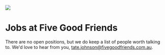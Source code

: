 ![](https://cloud.githubusercontent.com/assets/19860/18533550/2956aa6e-7b27-11e6-846e-43096e17ec25.png)

# Jobs at Five Good Friends

There are no open positions, but we do keep a list of people worth talking to. We'd love to hear from you, tate.johnson@fivegoodfriends.com.au.
